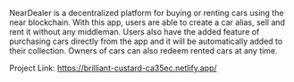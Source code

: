 NearDealer is a decentralized platform for buying or renting cars using the near blockchain. With this app, users are able to create a car alias, sell and rent it without any middleman. Users also have the added feature of purchasing cars directly from the app and it will be automatically added to their collection. 
Owners of cars can also redeem rented cars at any time.

Project Link: https://brilliant-custard-ca35ec.netlify.app/